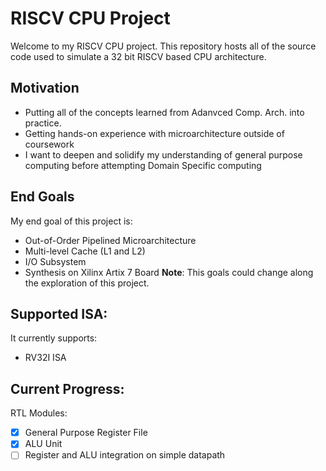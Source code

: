# RISCV CPU Project
Welcome to my RISCV CPU project. 
This repository hosts all of the source code used to simulate a 32 bit RISCV based CPU architecture.

## Motivation
- Putting all of the concepts learned from Adanvced Comp. Arch. into practice.
- Getting hands-on experience with microarchitecture outside of coursework
- I want to deepen and solidify my understanding of general purpose computing before attempting Domain Specific computing

## End Goals
My end goal of this project is:
- Out-of-Order Pipelined Microarchitecture
- Multi-level Cache (L1 and L2)
- I/O Subsystem
- Synthesis on Xilinx Artix 7 Board
**Note**: This goals could change along the exploration of this project.

## Supported ISA:
It currently supports:
- RV32I ISA

## Current Progress:
RTL Modules:
- [x] General Purpose Register File
- [x] ALU Unit
- [ ] Register and ALU integration on simple datapath